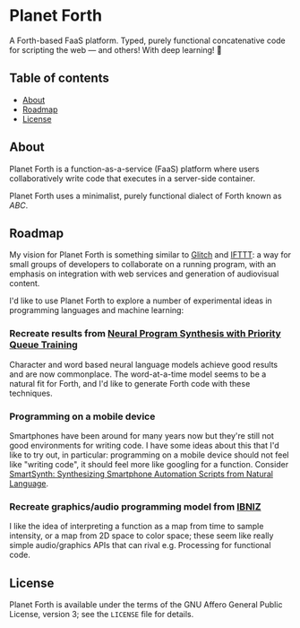 # Planet Forth
A Forth-based FaaS platform. Typed, purely functional concatenative
code for scripting the web — and others! With deep learning! 🚀

## Table of contents
- [About](#about)
- [Roadmap](#roadmap)
- [License](#license)

## About
Planet Forth is a function-as-a-service (FaaS) platform where users
collaboratively write code that executes in a server-side container.

Planet Forth uses a minimalist, purely functional dialect of Forth
known as *ABC*.

## Roadmap
My vision for Planet Forth is something similar to
[Glitch](https://glitch.com/) and [IFTTT](https://ifttt.com/): a way
for small groups of developers to collaborate on a running program,
with an emphasis on integration with web services and generation of
audiovisual content.

I'd like to use Planet Forth to explore a number of experimental ideas
in programming languages and machine learning:

### Recreate results from [Neural Program Synthesis with Priority Queue Training](https://arxiv.org/abs/1801.03526)

Character and word based neural language models achieve good results
and are now commonplace. The word-at-a-time model seems to be a
natural fit for Forth, and I'd like to generate Forth code with these
techniques.

### Programming on a mobile device

Smartphones have been around for many years now but they're still not
good environments for writing code. I have some ideas about this that
I'd like to try out, in particular: programming on a mobile device
should not feel like "writing code", it should feel more like googling
for a function. Consider [SmartSynth: Synthesizing Smartphone
Automation Scripts from Natural
Language](https://www.microsoft.com/en-us/research/publication/smartsynth-synthesizing-smartphone-automation-scripts-natural-language/).

### Recreate graphics/audio programming model from [IBNIZ](http://pelulamu.net/ibniz/)

I like the idea of interpreting a function as a map from time to
sample intensity, or a map from 2D space to color space; these seem
like really simple audio/graphics APIs that can rival e.g. Processing
for functional code.

## License
Planet Forth is available under the terms of the GNU Affero General
Public License, version 3; see the `LICENSE` file for details.
